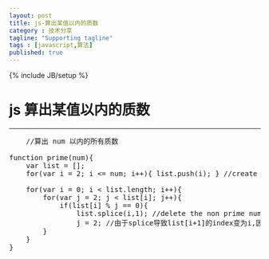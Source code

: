 ```yaml
---
layout: post
title: js-算出某值以内的质数
category : 技术分享
tagline: "Supporting tagline"
tags : [javascript,算法]
published: true
---
```

{% include JB/setup %}
# js 算出某值以内的质数
---

<pre class="prettyprint linenums">
    //算出 num 以内的所有质数
 
function prime(num){
    var list = [];
    for(var i = 2; i <= num; i++){ list.push(i); } //create a Array
    
    for(var i = 0; i < list.length; i++){
        for(var j = 2; j < list[i]; j++){
            if(list[i] % j == 0){
                list.splice(i,1); //delete the non prime number.it will change the index of other elements
                j = 2; //由于splice导致list[i+1]的index变为i,因此把j置为2以便对list[i+1]进行重新计算
        }
    }
}
</pre>
